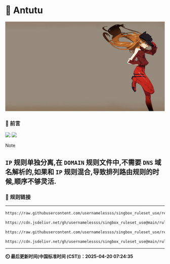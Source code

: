 
# 🧸 Antutu
![](https://raw.githubusercontent.com/usernamelessss/picture-bed/main/images/202504042256831.jpg)
### 📣 前言
![](https://shields.io/badge/-移除重复规则-ff69b4) ![](https://shields.io/badge/-IP&nbsp;规则单独存放不与&nbsp;DOMAIN&nbsp;等混合-green)
> [!NOTE]
**`IP` 规则单独分离,在 `DOMAIN` 规则文件中,不需要 `DNS` 域名解析的,如果和 `IP` 规则混合,导致排列路由规则的时候,顺序不够灵活.**
---

###  🔗 规则链接
---

```url
https://raw.githubusercontent.com/usernamelessss/singbox_ruleset_use/refs/heads/main/rule/Antutu/Antutu_No_IP.json
```

```url
https://cdn.jsdelivr.net/gh/usernamelessss/singbox_ruleset_use@main/rule/Antutu/Antutu_No_IP.json
```

```url
https://raw.githubusercontent.com/usernamelessss/singbox_ruleset_use/refs/heads/main/rule/Antutu/Antutu_No_IP.srs
```

```url
https://cdn.jsdelivr.net/gh/usernamelessss/singbox_ruleset_use@main/rule/Antutu/Antutu_No_IP.srs
```

---
**⏲️ 最后更新时间(中国标准时间 (CST))：2025-04-20 07:24:35**